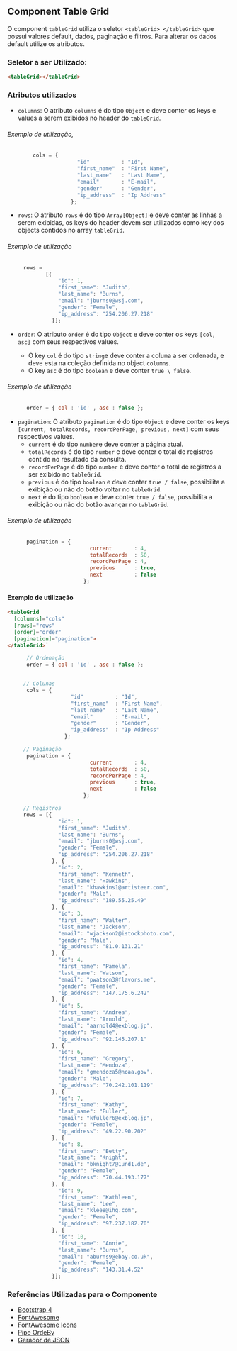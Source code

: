 ## Component Table Grid

O component `tableGrid` utiliza o seletor `<tableGrid> </tableGrid>` que possui valores default, dados, paginação e filtros.
 Para alterar os dados default utilize os atributos.

### Seletor a ser Utilizado:
```html
<tableGrid></tableGrid>
```



### Atributos utilizados

- `columns`: O atributo `columns` é do tipo `Object` e deve conter os keys e values a serem exibidos no header do `tableGrid`.
###### Exemplo de utilização,
```javascript
        cols = {
                      "id"          : "Id",
                      "first_name"  : "First Name",
                      "last_name"   : "Last Name",
                      "email"       : "E-mail",
                      "gender"      : "Gender",
                      "ip_address"  : "Ip Address"
                    };
```


- `rows`: O atributo `rows` é do tipo `Array[Object]` e deve conter as linhas a serem exibidas, os keys do header devem ser utilizados como key dos objects contidos no array `tableGrid`.
###### Exemplo de utilização
```javascript
     rows =
            [{
                "id": 1,
                "first_name": "Judith",
                "last_name": "Burns",
                "email": "jburns0@wsj.com",
                "gender": "Female",
                "ip_address": "254.206.27.218"
              }];
```


- `order`: O atributo `order` é do tipo `Object` e deve conter os keys `[col, asc]` com seus respectivos values.

  * O key `col` é do tipo `string`e deve conter a coluna a ser ordenada, e deve esta na coleção definida no object `columns`.
  * O key `asc` é do tipo `boolean` e deve conter `true \ false`.
###### Exemplo de utilização
```javascript
      order = { col : 'id' , asc : false };
```


- `pagination`: O atributo `pagination` é do tipo `Object` e deve conter os keys `[current, totalRecords, recordPerPage, previous, next]` com seus respectivos values.
  * `current` é do tipo `number`e deve conter a página atual.
  * `totalRecords` é do tipo `number` e deve conter o total de registros contido no resultado da consulta.
  * `recordPerPage` é do tipo `number` e deve conter o total de registros a ser exibido no `tableGrid`.
  * `previous` é do tipo `boolean` e deve conter `true / false`, possibilita a exibição ou não do botão voltar no `tableGrid`.
  * `next` é do tipo `boolean` e deve conter `true / false`, possibilita a exibição ou não do botão avançar no `tableGrid`.
###### Exemplo de utilização
```javascript
      pagination = {
                          current       : 4,
                          totalRecords  : 50,
                          recordPerPage : 4,
                          previous      : true,
                          next          : false
                        };
```




#### Exemplo de utilização
```html
<tableGrid
  [columns]="cols"
  [rows]="rows"
  [order]="order"
  [pagination]="pagination">
</tableGrid>`
```


```javascript
      // Ordenação
      order = { col : 'id' , asc : false };


     // Colunas
      cols = {
                    "id"          : "Id",
                    "first_name"  : "First Name",
                    "last_name"   : "Last Name",
                    "email"       : "E-mail",
                    "gender"      : "Gender",
                    "ip_address"  : "Ip Address"
                  };

     // Paginação
      pagination = {
                          current       : 4,
                          totalRecords  : 50,
                          recordPerPage : 4,
                          previous      : true,
                          next          : false
                        };

     // Registros
     rows = [{
                "id": 1,
                "first_name": "Judith",
                "last_name": "Burns",
                "email": "jburns0@wsj.com",
                "gender": "Female",
                "ip_address": "254.206.27.218"
              }, {
                "id": 2,
                "first_name": "Kenneth",
                "last_name": "Hawkins",
                "email": "khawkins1@artisteer.com",
                "gender": "Male",
                "ip_address": "189.55.25.49"
              }, {
                "id": 3,
                "first_name": "Walter",
                "last_name": "Jackson",
                "email": "wjackson2@istockphoto.com",
                "gender": "Male",
                "ip_address": "81.0.131.21"
              }, {
                "id": 4,
                "first_name": "Pamela",
                "last_name": "Watson",
                "email": "pwatson3@flavors.me",
                "gender": "Female",
                "ip_address": "147.175.6.242"
              }, {
                "id": 5,
                "first_name": "Andrea",
                "last_name": "Arnold",
                "email": "aarnold4@exblog.jp",
                "gender": "Female",
                "ip_address": "92.145.207.1"
              }, {
                "id": 6,
                "first_name": "Gregory",
                "last_name": "Mendoza",
                "email": "gmendoza5@noaa.gov",
                "gender": "Male",
                "ip_address": "70.242.101.119"
              }, {
                "id": 7,
                "first_name": "Kathy",
                "last_name": "Fuller",
                "email": "kfuller6@exblog.jp",
                "gender": "Female",
                "ip_address": "49.22.90.202"
              }, {
                "id": 8,
                "first_name": "Betty",
                "last_name": "Knight",
                "email": "bknight7@1und1.de",
                "gender": "Female",
                "ip_address": "70.44.193.177"
              }, {
                "id": 9,
                "first_name": "Kathleen",
                "last_name": "Lee",
                "email": "klee8@ihg.com",
                "gender": "Female",
                "ip_address": "97.237.182.70"
              }, {
                "id": 10,
                "first_name": "Annie",
                "last_name": "Burns",
                "email": "aburns9@ebay.co.uk",
                "gender": "Female",
                "ip_address": "143.31.4.52"
              }];
```


### Referências Utilizadas para o Componente
* [Bootstrap 4](http://v4-alpha.getbootstrap.com/components/utilities/)
* [FontAwesome](https://astronautweb.co/snippet/font-awesome/)
* [FontAwesome Icons](http://fontawesome.io/icons/)
* [Pipe OrdeBy](http://embed.plnkr.co/4eXHag)
* [Gerador de JSON](https://www.mockaroo.com/)
